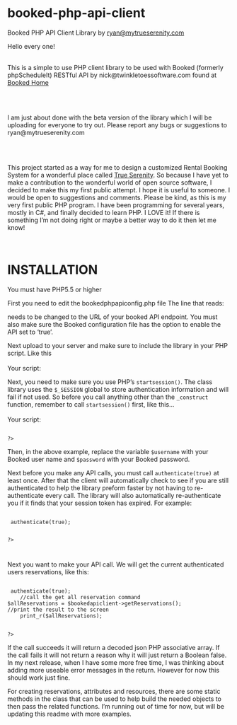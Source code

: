 # booked-php-api-client
Booked PHP API Client Library
by ryan@mytrueserenity.com

Hello every one!<br>
<br>
<p>This is a simple to use PHP client library to be used with Booked (formerly phpScheduleIt) RESTful API by nick@twinkletoessoftware.com found at <a href='http://sourceforge.net/projects/phpscheduleit'>Booked Home</a></p>
<br><br>
<p>I am just about done with the beta version of the library which I will be uploading for everyone to try out.
Please report any bugs or suggestions to ryan@mytrueserenity.com</p>
<br><br>
<p>This project started as a way for me to design a customized Rental Booking System for a wonderful place called <a href='https://mytrueserenity.com'>True Serenity</a>. So because I have yet to make a contribution to the wonderful world of open source software, I decided to make this my first public attempt. I hope it is useful to someone. I would be open to suggestions and comments. Please be kind, as this is my very first public PHP program. I have been programming for several years, mostly in C#, and finally decided to learn PHP. I LOVE it! If there is something I’m not doing right or maybe a better way to do it then let me know!</p>
<br>
<h1>INSTALLATION</h1>
You must have PHP5.5 or higher<br>
<p>First you need to edit the bookedphpapiconfig.php file
The line that reads:</p> 
<div><code><?PHP
const BOOKEDAPIURL = ‘http://your-domain/booked/web/services/index.php’;
……
?></code></div>
<p>needs to be changed to the URL of your booked API endpoint. You must also make sure the Booked configuration file has the option to enable the API set to ‘true’.</p>
<p>Next upload to your server and make sure to include the library in your PHP script. Like this
<br><br>
Your script:</p>
<div><code><?PHP
	require_once(‘path to file/bookedapi.php’);
?></code></div>
<p>Next, you need to make sure you use PHP’s <code>startsession()</code>. The class library uses the <code>$_SESSION</code> global to store authentication information and will fail if not used. So before you call anything other than the <code>_construct</code> function, remember to call <code>startsession()</code> first, like this…
<br><br>
Your script:</p>
<div><code>
<?PHP
	require_once(‘path to file/bookedapi.php’);
	//some of your code
	startsession();
	$username = ‘your_booked_admin_username’;
	$password = ‘your_booked_admin_password;
	$bookedapiclient = new bookedapiclient($username, $password);
	
?>
</code></div>
<p>Then, in the above example, replace the variable <code>$username</code> with your Booked user name and <code>$password</code> with your Booked password.</p>

<p>Next before you make any API calls, you must call <code>authenticate(true)</code> at least once. After that the client will automatically check to see if you are still authenticated to help the library preform faster by not having to re-authenticate every call. The library will also automatically re-authenticate you if it finds that your session token has expired. For example:</p>
<div><code>
<?PHP
	require_once(‘path to file/bookedapi.php’);
	//some of your code
	startsession();
	$username = ‘your_booked_admin_username’;
	$password = ‘your_booked_admin_password;
	$bookedapiclient = new bookedapiclient($username, $password);
	$bookedapiclient-> authenticate(true);
	
?>
<div></code>
<p>Next you want to make your API call. We will get the current authenticated users reservations, like this:</p>
<div><code>
<?PHP
	require_once(‘path to file/bookedapi.php’);
	//some of your code
	startsession();
	$username = ‘your_booked_admin_username’;
	$password = ‘your_booked_admin_password;
	$bookedapiclient = new bookedapiclient($username, $password);
	$bookedapiclient-> authenticate(true);
	//call the get all reservation command
$allReservations = $bookedapiclient->getReservations();
//print the result to the screen
	print_r($allReservations);
	
?>
</code></div>

<p>If the call succeeds it will return a decoded json PHP associative array. If the call fails it will not return a reason why it will just return a Boolean false. In my next release, when I have some more free time, I was thinking about adding more useable error messages in the return. However for now this should work just fine.</p>  
<p>For creating reservations, attributes and resources, there are some static methods in the class that can be used to help build the needed objects to then pass the related functions. I’m running out of time for now, but will be updating this readme with more examples.</p>

